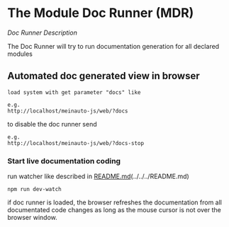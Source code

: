 # The Module Doc Runner (MDR)

*Doc Runner Description*

The Doc Runner will try to run documentation generation for all declared modules

## Automated doc generated view in browser

    load system with get parameter "docs" like
    
    e.g.
    http://localhost/meinauto-js/web/?docs
    
to disable the doc runner send

    e.g.
    http://localhost/meinauto-js/web/?docs-stop

### Start live documentation coding

run watcher like described in [README.md][readme](../../../README.md)

    npm run dev-watch

if doc runner is loaded, the browser refreshes the documentation
from all documentated code changes as long as the mouse cursor 
is not over the browser window.


[readme]: https://github.com/meinauto/meinauto-js/blob/master/README.md
